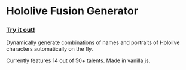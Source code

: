 # Hololive Fusion Generator

### [Try it out!](https://vaexenc.github.io/hololive-fusion-generator)

Dynamically generate combinations of names and portraits of Hololive characters automatically on the fly.

Currently features 14 out of 50+ talents. Made in vanilla js.
